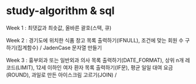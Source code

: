 # study-algorithm & sql

Week 1 : 최댓값과 최솟값, 올바른 괄호(스택, 큐)

Week 2 : 경기도에 위치한 식품 창고 목록 출력하기(IFNULL), 조건에 맞는 회원 수 구하기(집계함수) / JadenCase 문자열 만들기

Week 3 : 흉부외과 또는 일반외과 의사 목록 출력하기(DATE_FORMAT), 상위 n개 레코드(LIMIT), 12세 이하인 여자 환자 목록 출력하기(IF문), 평균 일일 대여 요금(ROUND), 과일로 만든 아이스크림 고르기(JOIN) / 
